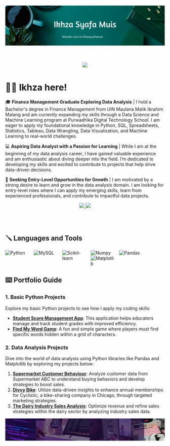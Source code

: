 ![Banner 1](https://github.com/ikhza25/ikhza25/blob/e586aea98600902ac353544b6844a89136c97052/Green%20Simple%20Manager%20LinkedIn%20Banner.png)

<h1 align="center">
    <img src="https://readme-typing-svg.herokuapp.com?font=fira+code&size=22&pause=1000&color=000000&width=435&lines=Hi+There!+%F0%9F%91%8B;I'm+Ikhza;Welcome+to+My+Github!" />
</h1>

# 👨‍💻 Ikhza here!

🎓 **Finance Management Graduate Exploring Data Analysis** | I hold a Bachelor's degree in Finance Management from UIN Maulana Malik Ibrahim Malang and am currently expanding my skills through a Data Science and Machine Learning program at Purwadhika Digital Technology School. I am eager to apply my foundational knowledge in Python, SQL, Spreadsheets, Statistics, Tableau, Data Wrangling, Data Visualization, and Machine Learning to real-world challenges.

💻 **Aspiring Data Analyst with a Passion for Learning** | While I am at the beginning of my data analysis career, I have gained valuable experience and am enthusiastic about diving deeper into the field. I’m dedicated to developing my skills and excited to contribute to projects that help drive data-driven decisions.

🚀 **Seeking Entry-Level Opportunities for Growth** | I am motivated by a strong desire to learn and grow in the data analysis domain. I am looking for entry-level roles where I can apply my emerging skills, learn from experienced professionals, and contribute to impactful data projects.

<div align="center"> 
  <a href="mailto:ikhza25@gmail.com">
    <img src="https://img.shields.io/badge/Gmail-333333?style=for-the-badge&logo=gmail&logoColor=red" />
  </a>
  <a href="https://www.linkedin.com/in/ikhzasyafamuis/" target="_blank">
    <img src="https://img.shields.io/badge/LinkedIn-0077B5?style=for-the-badge&logo=linkedin&logoColor=white" />
  </a>
</div>

<br><br>
## 🪛 Languages and Tools

<img align="left" alt="Python" width="80px" style="padding-right:10px;" src="https://cdn.jsdelivr.net/gh/devicons/devicon/icons/python/python-plain.svg" />
<img align="left" alt="MySQL" width="80px" style="padding-right:10px;" src="https://cdn.jsdelivr.net/gh/devicons/devicon/icons/mysql/mysql-original-wordmark.svg" />
<img align="left" alt="Scikit-learn" width="80px" style="padding-right:10px;" src="https://cdn.jsdelivr.net/gh/devicons/devicon/icons/scikitlearn/scikitlearn-original.svg" />
<img align="left" alt="Numpy" width="80px" style="padding-right:10px;" src="https://cdn.jsdelivr.net/gh/devicons/devicon/icons/numpy/numpy-original-wordmark.svg" />
<img align="left" alt="Pandas" width="80px" style="padding-right:10px;" src="https://cdn.jsdelivr.net/gh/devicons/devicon/icons/pandas/pandas-original-wordmark.svg" />
<img align="left" alt="Matplotlib" width="80px" style="padding-right:10px;" src="https://cdn.jsdelivr.net/gh/devicons/devicon/icons/matplotlib/matplotlib-original-wordmark.svg" />

<br><br><br>

## ⌨️ Portfolio Guide

### **1. Basic Python Projects**
Explore my basic Python projects to see how I apply my coding skills:
- **[Student Score Management App](https://github.com/ikhza25/Capstone-Project-satu.git)**: This application helps educators manage and track student grades with improved efficiency.
- **[Find My Word Game](https://github.com/ikhza25/game-find_my_word.git)**: A fun and simple game where players must find specific words hidden within a grid of characters.

### **2. Data Analysis Projects**
Dive into the world of data analysis using Python libraries like Pandas and Matplotlib by exploring my projects below:
1. **[Supermarket Customer Behaviour](https://github.com/ikhza25/CapstoneProject2)**: Analyze customer data from Supermarket ABC to understand buying behaviors and develop strategies to boost sales.
2. **[Divvy Bike](https://github.com/ikhza25/DivvyBike)**: Utilize data-driven insights to enhance annual memberships for Cyclistic, a bike-sharing company in Chicago, through targeted marketing strategies.
3. **[The Dairy Industry Sales Analysis](https://github.com/ikhza25/DataAnalystProject)**: Optimize revenue and refine sales strategies within the dairy sector by analyzing industry sales data.

![Banner 2](https://github.com/MazayaSRahmani/MazayaSRahmani/blob/a4ec4fcd968b9b8102bb55026d43e49cfe51cff9/White%20Minimalist%20Profile%20LinkedIn%20Banner%20(1)2.png)
